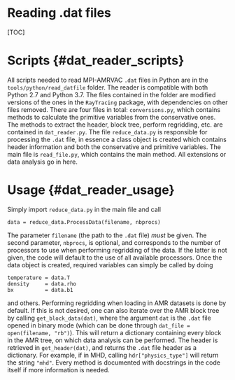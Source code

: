 # Reading .dat files

[TOC]

# Scripts {#dat_reader_scripts}

All scripts needed to read MPI-AMRVAC `.dat` files in Python are in the `tools/python/read_datfile` folder.
The reader is compatible with both Python 2.7 and Python 3.7.
The files contained in the folder are modified versions of the ones in the `RayTracing` package, with dependencies on other files removed.
There are four files in total: `conversions.py`, which contains methods to calculate the primitive variables from the conservative ones. The methods to extract the header, block tree, perform regridding, etc. are contained in `dat_reader.py`.
The file `reduce_data.py` is responsible for processing the `.dat` file, in essence a class object is created which contains header information and both the conservative and primitive variables.
The main file is `read_file.py`, which contains the main method. All extensions or data analysis go in here.

# Usage {#dat_reader_usage}
Simply import `reduce_data.py` in the main file and call

    data = reduce_data.ProcessData(filename, nbprocs)
    
The parameter `filename` (the path to the `.dat` file) _must_ be given. The second parameter, `nbprocs`, is optional, and corresponds to the number of processors to use when performing regridding of the data.
If the latter is not given, the code will default to the use of all available processors.
Once the data object is created, required variables can simply be called by doing

    temperature = data.T
    density     = data.rho
    bx          = data.b1

and others. Performing regridding when loading in AMR datasets is done by default. If this is not desired, one can also iterate over the AMR block tree by calling `get_block_data(dat)`,
where the argument `dat` is the `.dat` file opened in binary mode (which can be done through `dat_file = open(filename, "rb")`). This will return a dictionary containing every block in the AMR tree, on which data analysis can be performed.
The header is retrieved in `get_header(dat)`, and returns the `.dat` file header as a dictionary. For example, if in MHD, calling `hdr["physics_type"]` will return the string `"mhd"`.
Every method is documented with docstrings in the code itself if more information is needed.






